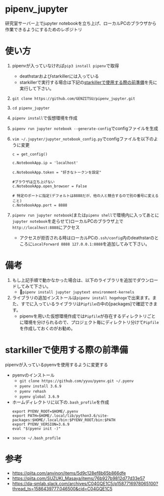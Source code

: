 # pipenv_jupyter
研究室サーバー上でjupyter notebookを立ち上げ、ローカルPCのブラウザから作業できるようにするためのレポジトリ

#  使い方
1. pipenvが入っていなければ`pip3 install pipenv`で取得
    - deathstarおよびstarkillerには入っている
    - starkillerで実行する場合は下記の[starkillerで使用する際の前準備](#-starkillerで使用する際の前準備)を先に実行して下さい。

2. `git clone https://github.com/GENZITSU/pipenv_jupyter.git`

3. `cd pipenv_jupyter`

4. `pipenv install`で仮想環境を作成

4. `pipenv run jupyter notebook --generate-config`でconfigファイルを生成
5. `vim ~/.jupyter/jupyter_notebook_config.py`でconfigファイルを以下のように変更
    ```
    c = get_config()

    c.NotebookApp.ip = 'localhost'

    c.NotebookApp.token = "好きなトークンを設定"

    #ブラウザは立ち上げない
    c.NotebookApp.open_browser = False

    # 特定のポートに指定(デフォルトは8888だが、他の人と競合するので別の番号に変えること)
    c.NotebookApp.port = 8888
    ```
6. `pipenv run jupyter notebook`(または`pipenv shell`で環境内に入ってあとに`jupyter notebook`を走らせて)ローカルPCのブラウザ上で`http://localhost:8888`にアクセス
    - アクセスが拒否される時はローカルPCの`.ssh/config`内のdeathstarのところに`LocalForward 8888 127.0.0.1:8888`を追加してみて下さい。

# 備考
1. もし上記手順で動かなかった場合は、以下のライブラリを追加でダウンロードしてみて下さい。
    - `pipenv install jupyter jupytext environment-kernels`
2. ライブラリの追加インストールは`pipenv install hogehoge`で出来ます。また、すでに入っているライブラリは`Pipfile`の中の[packages]で確認できます。
    - pipenvを用いた仮想環境作成では`Pipfile`が存在するディレクトリごとに環境を分けられるので、プロジェクト毎にディレクトリ分けて`Pipfile`を作成しておくのがお勧め。


# starkillerで使用する際の前準備
pipenvが入っているpyenvを使用するように変更する
- pyenvのインストール
    - `git clone https://github.com/yyuu/pyenv.git ~/.pyenv`
    - `pyenv install 3.6.9`
    - `pyenv rehash`
    - `pyenv global 3.6.9`
- ホームディレクトリに以下の`.bash_profile`を作成
    ```
    export PYENV_ROOT=$HOME/.pyenv
    export PATH=$HOME/.local/lib/python3.6/site-packages:$HOME/.local/bin:$PYENV_ROOT/bin:$PATH
    export PYENV_VERSION=3.6.9
    eval "$(pyenv init -)"
    ```
- `source ~/.bash_profile`
# 参考
- https://qiita.com/anvinon/items/5d9c128ef8b65b866dfe
- https://qiita.com/SUZUKI_Masaya/items/76b927b9812d77d33e57
- https://da-smlab.slack.com/archives/C04GQE1C5/p1587716978065100?thread_ts=1586439777.046500&cid=C04GQE1C5